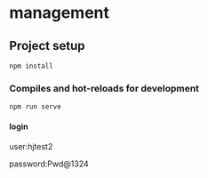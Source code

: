 # management

## Project setup
```
npm install
```

### Compiles and hot-reloads for development
```
npm run serve
```

#### login

user:hjtest2

password:Pwd@1324